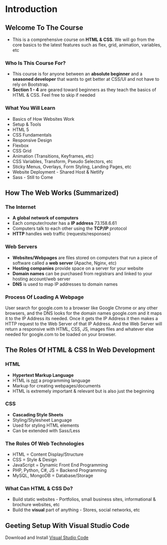 # Introduction
## Welcome To The Course
- This is a comprehensive course on **HTML & CSS**. We will go from the core basics to the latest features such as flex, grid, animation, variables, etc

### Who Is This Course For?
- This course is for anyone between an **absolute beginner** and a **seasoned developer** that wants to get better at CSS/UI and not have to rely on Bootstrap.
- **Section 1 - 4** are geared toward beginners as they teach the basics of HTML & CSS. Feel free to skip if needed

### What You Will Learn
- Basics of How Websites Work
- Setup & Tools
- HTML 5
- CSS Fundamentals
- Responsive Design
- Flexbox
- CSS Grid
- Animation (Transitions, Keyframes, etc)
- CSS Variables, Transform, Pseudo Selectors, etc
- Sticky Menus, Overlays, Form Styling, Landing Pages, etc
- Website Deployment - Shared Host & Netlify
- Sass - Still to Come

## How The Web Works (Summarized)
### The Internet
- **A global network of computers**
- Each computer/router has a **IP address** 73.158.6.61
- Computers talk to each other using the **TCP/IP** protocol
- **HTTP** handles web traffic (requests/responses)

### Web Servers
- **Websites/Webpages** are files stored on computers that run a piece of software called a **web server** (Apache, Nginx, etc)
- **Hosting companies** provide space on a server for your website
- **Domain names** can be purchased from registrars and linked to your hosting account/web server
- **DNS** is used to map IP addresses to domain names

### Process Of Loading A Webpage
User search for google.com to a browser like Google Chrome or any other browsers, and the DNS looks for the domain names google.com and it maps it to the IP Address its needed. Once it gets the IP Address it then makes a HTTP request to the Web Server of that IP Address. And the Web Server will return a responsive with HTML, CSS, JS, images files and whatever else needed for google.com to be loaded on your browser.

## The Roles Of HTML & CSS In Web Development
### HTML
- **Hypertext Markup Language**
- HTML is <u>not</u> a programming language
- Markup for creating webpages/documents
- HTML is extremely important & relevant but is also just the beginning

### CSS
- **Cascading Style Sheets**
- Styling/Stylesheet Language
- Used for styling HTML elements
- Can be extended with Sass/Less

### The Roles Of Web Technologies
- HTML = Content Display/Structure
- CSS = Style & Design
- JavaScript = Dynamic Front End Programming
- PHP, Python, C#, JS = Backend Programming
- MySQL, MongoDB = Database/Storage

### What Can HTML & CSS Do?
- Build static websites - Portfolios, small business sites, informational & brochure websites, etc
- Build the **visual** part of anything - Stores, social networks, etc

## Geeting Setup With Visual Studio Code
Download and Install [Visual Studio Code](https://code.visualstudio.com/)